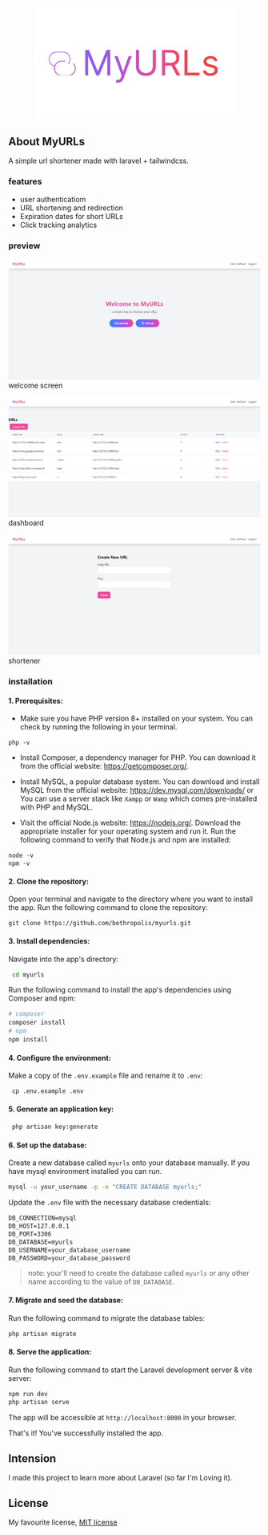<p align="center"><img src="./.githubassets/cover.svg" width="400" alt="MyURLs Logo"></p>


## About MyURLs

A simple url shortener made with laravel + tailwindcss.

### features
- user authenticatiom
- URL shortening and redirection
- Expiration dates for short URLs
- Click tracking analytics

### preview

![Alt text](.githubassets/welcome.png)
welcome screen

![Alt text](.githubassets/dashboard.png)
dashboard

![Alt text](.githubassets/create.png)
shortener


### installation

#### 1. Prerequisites:
- Make sure you have PHP version 8+ installed on your system. You can check by running the following in your terminal.
```
php -v
```

- Install Composer, a dependency manager for PHP. You can download it from the official website: https://getcomposer.org/.

- Install MySQL, a popular database system. You can download and install MySQL from the official website: https://dev.mysql.com/downloads/ or You can use a server stack like `Xampp` or `Wamp` which comes pre-installed with PHP and MySQL.

- Visit the official Node.js website: https://nodejs.org/. Download the appropriate installer for your operating system and run it. Run the following command to verify that Node.js and npm are installed: 
```
node -v
npm -v
```



#### 2. Clone the repository:

Open your terminal and navigate to the directory where you want to install the app.
Run the following command to clone the repository: 

```
git clone https://github.com/bethropolis/myurls.git
```

#### 3. Install dependencies:

Navigate into the app's directory: 

```bash
 cd myurls
 ```

Run the following command to install the app's dependencies using Composer and npm:

```bash
# composer
composer install 
# npm
npm install
```

#### 4. Configure the environment:

Make a copy of the `.env.example` file and rename it to `.env`:
```
 cp .env.example .env
 ```


#### 5. Generate an application key:

```bash
 php artisan key:generate
```

#### 6. Set up the database:

Create a new database called `myurls` onto your database manually.
If you have mysql environment installed you can run.
```bash
mysql -u your_username -p -e "CREATE DATABASE myurls;"
```
Update the `.env` file with the necessary database credentials: 
```
DB_CONNECTION=mysql 
DB_HOST=127.0.0.1 
DB_PORT=3306 
DB_DATABASE=myurls
DB_USERNAME=your_database_username
DB_PASSWORD=your_database_password
```
> note: your'll need to create the database called `myurls` or any other name according to the value of `DB_DATABASE`.

#### 7. Migrate and seed the database:

Run the following command to migrate the database tables: 
```bash
php artisan migrate
```

#### 8. Serve the application:
   
Run the following command to start the Laravel development server & vite server: 
```bash
npm run dev
php artisan serve
```
The app will be accessible at `http://localhost:8000` in your browser.

That's it! You've successfully installed the app.



## Intension
I made this project to learn more about Laravel (so far I'm Loving it).

## License
My favourite license, [MIT license](https://opensource.org/licenses/MIT) 
